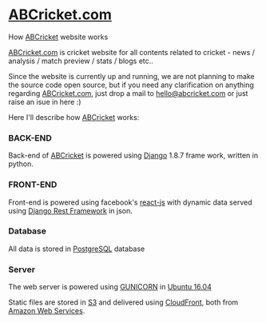 # [ABCricket.com](http://abcricket.com)
How [ABCricket](http://abcricket.com) website works

[ABCricket.com](http://abcricket.com) is cricket website for all contents related to cricket - news / analysis / match preview / stats / blogs etc..

Since the website is currently up and running, we are not planning to make the source code open source, but if you need any
clarification on anything regarding [ABCricket.com](http://abcricket.com), just drop a mail to hello@abcricket.com or just raise an isue in here :)

Here I'll describe how [ABCricket](http://abcricket.com) works:

### BACK-END

 Back-end of [ABCricket](http://abcricket.com) is powered using [Django](https://www.djangoproject.com/) 1.8.7 frame work, written in python.
 
### FRONT-END

 Front-end is powered using facebook's [react-js](https://facebook.github.io/react/) with dynamic data served using [Django Rest Framework](http://www.django-rest-framework.org/) in json.
 
 ### Database
 
  All data is stored in [PostgreSQL](https://www.postgresql.org/) database
  
 ### Server
 
 The web server is powered using [GUNICORN](http://gunicorn.org/) in [Ubuntu 16.04](http://releases.ubuntu.com/16.04/)
 
 Static files are stored in [S3](https://aws.amazon.com/s3/) and delivered using [CloudFront](https://aws.amazon.com/cloudfront/), both from [Amazon Web Services](https://aws.amazon.com/).
 

